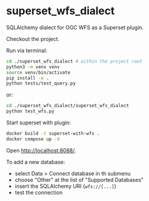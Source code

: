 # superset_wfs_dialect

SQLAlchemy dialect for OGC WFS as a Superset plugin.

Checkout the project.

Run via terminal:

```bash
cd ./superset_wfs_dialect # within the project root
python3 -m venv venv
source venv/bin/activate
pip install -e .
python tests/test_query.py
```

or:

```bash
cd ./superset_wfs_dialect/superset_wfs_dialect
python test_wfs.py
```

Start superset with plugin:

```bash
docker build -t superset-with-wfs .
docker compose up -d
```

Open [http://localhost:8088/](http://localhost:8088/).

To add a new database:

- select Data > Connect database in th submenu
- choose "Other" at the list of "Supported Databases"
- insert the SQLAlchemy URI (`wfs://[...]`)
- test the connection
